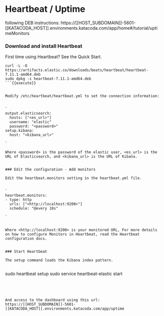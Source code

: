 # Heartbeat / Uptime



following DEB instructions:
https://[[HOST_SUBDOMAIN]]-5601-[[KATACODA_HOST]].environments.katacoda.com/app/home#/tutorial/uptimeMonitors



### Download and install Heartbeat

First time using Heartbeat? See the Quick Start.


```
curl -L -O https://artifacts.elastic.co/downloads/beats/heartbeat/heartbeat-7.11.1-amd64.deb
sudo dpkg -i heartbeat-7.11.1-amd64.deb
```{{execute}}


Modify /etc/heartbeat/heartbeat.yml to set the connection information:


`
output.elasticsearch:
  hosts: ["<es_url>"]
  username: "elastic"
  password: "<password>"
setup.kibana:
  host: "<kibana_url>"

`

Where <password> is the password of the elastic user, <es_url> is the URL of Elasticsearch, and <kibana_url> is the URL of Kibana.


### Edit the configuration - Add monitors

Edit the heartbeat.monitors setting in the heartbeat.yml file.


`
heartbeat.monitors:
- type: http
  urls: ["<http://localhost:9200>"]
  schedule: "@every 10s"

`


Where <http://localhost:9200> is your monitored URL, For more details on how to configure Monitors in Heartbeat, read the Heartbeat configuration docs.


### Start Heartbeat

The setup command loads the Kibana index pattern.


```
sudo heartbeat setup
sudo service heartbeat-elastic start
```{{execute}}




And access to the dashboard using this url:
https://[[HOST_SUBDOMAIN]]-5601-[[KATACODA_HOST]].environments.katacoda.com/app/uptime

